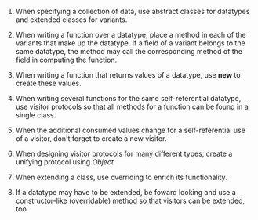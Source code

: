 1. When specifying a collection of data, use abstract classes for datatypes and extended classes for variants.

2. When writing a function over a datatype, place a method in each of the variants that make up the datatype.
If a field of a variant belongs to the same datatype, the method may call the corresponding method of the field in computing the function.

3. When writing a function that returns values of a datatype, use **new** to create these values.

4. When writing several functions for the same self-referential datatype,
use visitor protocols so that all methods for a function can be found in a single class.

5. When the additional consumed values change for a self-referential use of a visitor,
don't forget to create a new visitor.

6. When designing visitor protocols for many different types, create a unifying protocol using *Object*

7. When extending a class, use overriding to enrich its functionality.

8. If a datatype may have to be extended, be foward looking and
use a constructor-like (overridable) method so that visitors can be extended, too
